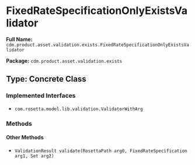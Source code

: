 # FixedRateSpecificationOnlyExistsValidator

**Full Name:** `cdm.product.asset.validation.exists.FixedRateSpecificationOnlyExistsValidator`

**Package:** `cdm.product.asset.validation.exists`

## Type: Concrete Class

### Implemented Interfaces

- `com.rosetta.model.lib.validation.ValidatorWithArg`

### Methods

#### Other Methods

- `ValidationResult validate(RosettaPath arg0, FixedRateSpecification arg1, Set arg2)`

